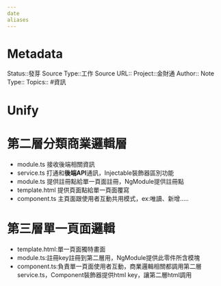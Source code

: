 ```yaml
---
date
aliases
---
```

# Metadata
Status::發芽
Source Type::工作
Source URL::
Project::金財通
Author::
Note Type::
Topics::
#資訊 
# Unify


# 第二層分類商業邏輯層
- module.ts 接收後端相關資訊
- service.ts 打通和**後端API**通訊，Injectable裝飾器區別功能
- module.ts 提供註冊點給單一頁面註冊，NgModule提供註冊點
- template.html 提供頁面點給單一頁面覆寫
- component.ts 主頁面跟使用者互動共用模式，ex:唯讀、新增.....
# 第三層單一頁面邏輯
- template.html:單一頁面獨特畫面
- module.ts:註冊key註冊到第二層用，NgModule提供此零件所含模塊
- component.ts:負責單一頁面使用者互動，商業邏輯相關都調用第二層service.ts，Component裝飾器提供html key，讓第二層html調用
